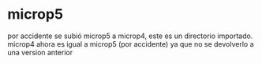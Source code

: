 # microp5

por accidente se subió microp5 a microp4, este es un directorio importado. microp4 ahora es igual a microp5 (por accidente) ya que no se devolverlo a una version anterior
